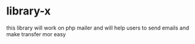 # library-x
this library will work on php mailer and will help users to send emails and make transfer mor easy
